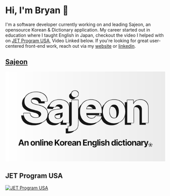 # Hi, I'm Bryan 👋

I'm a software developer currently working on and leading Sajeon, an opensource Korean & Dictionary application. My career started out in education where I taught English in Japan, checkout the video I helped with on [JET Program USA](https://jetprogramusa.org), Video Linked below. If you're looking for great user-centered front-end work, reach out via my [website](https://bryan-aument.surge.sh) or [linkedin](https://www.linkedin.com/in/bryanaument/).





## [Sajeon](https://www.sajeon.org)
![Sajeon](/sajeon.png)



## JET Program USA
[![JET Program USA](https://i.ytimg.com/vi/dRjTHcz0JQw/hq720.jpg?sqp=-oaymwEXCNAFEJQDSFryq4qpAwkIARUAAIhCGAE=&rs=AOn4CLA5IHQ5I0yeRZJR_sLJDDhRskVStg)]([https://www.youtube.com/watch?v=YOUTUBE_VIDEO_ID_HERE](https://www.youtube.com/watch?v=dRjTHcz0JQw))


<!--
**BryanAM/BryanAM** is a ✨ _special_ ✨ repository because its `README.md` (this file) appears on your GitHub profile.

Here are some ideas to get you started:

- 🔭 I’m currently working on ...
- 🌱 I’m currently learning ...
- 👯 I’m looking to collaborate on ...
- 🤔 I’m looking for help with ...
- 💬 Ask me about ...
- 📫 How to reach me: ...
- 😄 Pronouns: ...
- ⚡ Fun fact: ...
-->
